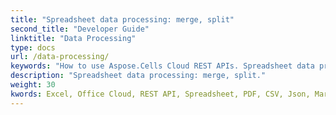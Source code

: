 ```yaml
---
title: "Spreadsheet data processing: merge, split"
second_title: "Developer Guide"
linktitle: "Data Processing"
type: docs
url: /data-processing/
keywords: "How to use Aspose.Cells Cloud REST APIs. Spreadsheet data processing: merge, split. Office Excel 2016,  Office Excel 2019,office Excel 365."
description: "Spreadsheet data processing: merge, split."
weight: 30
kwords: Excel, Office Cloud, REST API, Spreadsheet, PDF, CSV, Json, Markdown, Developer Guide
---
```


